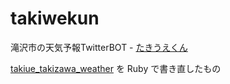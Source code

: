# takiwekun

滝沢市の天気予報TwitterBOT - [たきうえくん](https://twitter.com/takiwekun)

[takiue_takizawa_weather](https://github.com/Konnobu/takiue_takizawa_weather) を Ruby で書き直したもの
